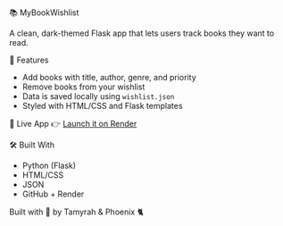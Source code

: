  📚 MyBookWishlist

A clean, dark-themed Flask app that lets users track books they want to read.

 🌟 Features
- Add books with title, author, genre, and priority
- Remove books from your wishlist
- Data is saved locally using `wishlist.json`
- Styled with HTML/CSS and Flask templates

 🚀 Live App
👉 [Launch it on Render](https://mybookwishlist.onrender.com)

 🛠 Built With
- Python (Flask)
- HTML/CSS
- JSON
- GitHub + Render

Built with 💖 by Tamyrah & Phoenix 🐈
